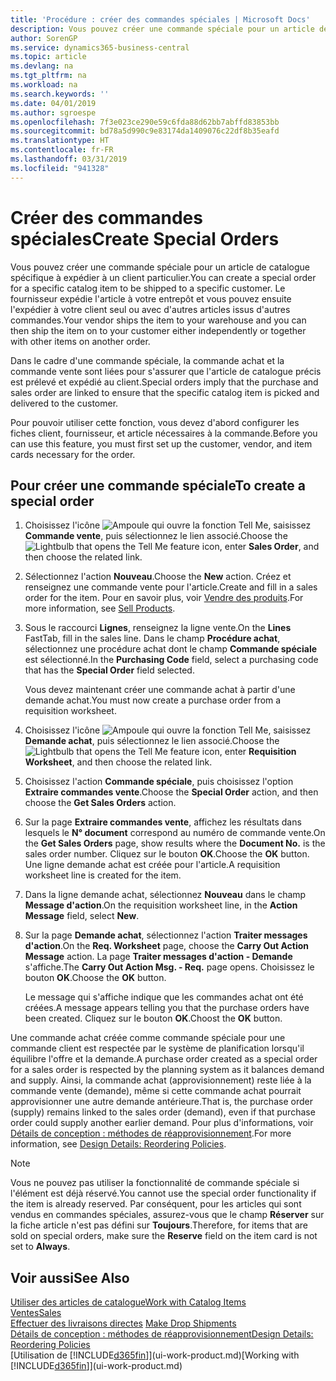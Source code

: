 ```yaml
---
title: 'Procédure : créer des commandes spéciales | Microsoft Docs'
description: Vous pouvez créer une commande spéciale pour un article de catalogue spécifique à expédier à un client particulier. Le fournisseur expédie l'article à votre entrepôt et vous pouvez ensuite l'expédier à votre client seul ou avec d'autres articles issus d'autres commandes.
author: SorenGP
ms.service: dynamics365-business-central
ms.topic: article
ms.devlang: na
ms.tgt_pltfrm: na
ms.workload: na
ms.search.keywords: ''
ms.date: 04/01/2019
ms.author: sgroespe
ms.openlocfilehash: 7f3e023ce290e59c6fda88d62bb7abffd83853bb
ms.sourcegitcommit: bd78a5d990c9e83174da1409076c22df8b35eafd
ms.translationtype: HT
ms.contentlocale: fr-FR
ms.lasthandoff: 03/31/2019
ms.locfileid: "941328"
---
```

# <a name="create-special-orders"></a><span data-ttu-id="dcada-104">Créer des commandes spéciales</span><span class="sxs-lookup"><span data-stu-id="dcada-104">Create Special Orders</span></span>
<span data-ttu-id="dcada-105">Vous pouvez créer une commande spéciale pour un article de catalogue spécifique à expédier à un client particulier.</span><span class="sxs-lookup"><span data-stu-id="dcada-105">You can create a special order for a specific catalog item to be shipped to a specific customer.</span></span> <span data-ttu-id="dcada-106">Le fournisseur expédie l'article à votre entrepôt et vous pouvez ensuite l'expédier à votre client seul ou avec d'autres articles issus d'autres commandes.</span><span class="sxs-lookup"><span data-stu-id="dcada-106">Your vendor ships the item to your warehouse and you can then ship the item on to your customer either independently or together with other items on another order.</span></span>  

<span data-ttu-id="dcada-107">Dans le cadre d'une commande spéciale, la commande achat et la commande vente sont liées pour s'assurer que l'article de catalogue précis est prélevé et expédié au client.</span><span class="sxs-lookup"><span data-stu-id="dcada-107">Special orders imply that the purchase and sales order are linked to ensure that the specific catalog item is picked and delivered to the customer.</span></span>  

<span data-ttu-id="dcada-108">Pour pouvoir utiliser cette fonction, vous devez d'abord configurer les fiches client, fournisseur, et article nécessaires à la commande.</span><span class="sxs-lookup"><span data-stu-id="dcada-108">Before you can use this feature, you must first set up the customer, vendor, and item cards necessary for the order.</span></span>  

## <a name="to-create-a-special-order"></a><span data-ttu-id="dcada-109">Pour créer une commande spéciale</span><span class="sxs-lookup"><span data-stu-id="dcada-109">To create a special order</span></span>  
1.  <span data-ttu-id="dcada-110">Choisissez l'icône ![Ampoule qui ouvre la fonction Tell Me](media/ui-search/search_small.png "Dites-moi ce que vous voulez faire"), saisissez **Commande vente**, puis sélectionnez le lien associé.</span><span class="sxs-lookup"><span data-stu-id="dcada-110">Choose the ![Lightbulb that opens the Tell Me feature](media/ui-search/search_small.png "Tell me what you want to do") icon, enter **Sales Order**, and then choose the related link.</span></span>  
2. <span data-ttu-id="dcada-111">Sélectionnez l'action **Nouveau**.</span><span class="sxs-lookup"><span data-stu-id="dcada-111">Choose the **New** action.</span></span> <span data-ttu-id="dcada-112">Créez et renseignez une commande vente pour l'article.</span><span class="sxs-lookup"><span data-stu-id="dcada-112">Create and fill in a  sales order for the item.</span></span> <span data-ttu-id="dcada-113">Pour en savoir plus, voir [Vendre des produits](sales-how-sell-products.md).</span><span class="sxs-lookup"><span data-stu-id="dcada-113">For more information, see [Sell Products](sales-how-sell-products.md).</span></span>
3.  <span data-ttu-id="dcada-114">Sous le raccourci **Lignes**, renseignez la ligne vente.</span><span class="sxs-lookup"><span data-stu-id="dcada-114">On the **Lines** FastTab, fill in the sales line.</span></span> <span data-ttu-id="dcada-115">Dans le champ **Procédure achat**, sélectionnez une procédure achat dont le champ **Commande spéciale** est sélectionné.</span><span class="sxs-lookup"><span data-stu-id="dcada-115">In the **Purchasing Code** field, select a purchasing code that has the **Special Order** field selected.</span></span>

    <span data-ttu-id="dcada-116">Vous devez maintenant créer une commande achat à partir d'une demande achat.</span><span class="sxs-lookup"><span data-stu-id="dcada-116">You must now create a purchase order from a requisition worksheet.</span></span>  
4. <span data-ttu-id="dcada-117">Choisissez l'icône ![Ampoule qui ouvre la fonction Tell Me](media/ui-search/search_small.png "Dites-moi ce que vous voulez faire"), saisissez **Demande achat**, puis sélectionnez le lien associé.</span><span class="sxs-lookup"><span data-stu-id="dcada-117">Choose the ![Lightbulb that opens the Tell Me feature](media/ui-search/search_small.png "Tell me what you want to do") icon, enter **Requisition Worksheet**, and then choose the related link.</span></span>  
5. <span data-ttu-id="dcada-118">Choisissez l'action **Commande spéciale**, puis choisissez l'option **Extraire commandes vente**.</span><span class="sxs-lookup"><span data-stu-id="dcada-118">Choose the **Special Order** action, and then choose the **Get Sales Orders** action.</span></span>  
6.  <span data-ttu-id="dcada-119">Sur la page **Extraire commandes vente**, affichez les résultats dans lesquels le **N° document** correspond au numéro de commande vente.</span><span class="sxs-lookup"><span data-stu-id="dcada-119">On the **Get Sales Orders** page, show results where the **Document No.** is the sales order number.</span></span> <span data-ttu-id="dcada-120">Cliquez sur le bouton **OK**.</span><span class="sxs-lookup"><span data-stu-id="dcada-120">Choose the **OK** button.</span></span> <span data-ttu-id="dcada-121">Une ligne demande achat est créée pour l'article.</span><span class="sxs-lookup"><span data-stu-id="dcada-121">A requisition worksheet line is created for the item.</span></span>  
7.  <span data-ttu-id="dcada-122">Dans la ligne demande achat, sélectionnez **Nouveau** dans le champ **Message d'action**.</span><span class="sxs-lookup"><span data-stu-id="dcada-122">On the requisition worksheet line, in the **Action Message** field, select **New**.</span></span>  
8.  <span data-ttu-id="dcada-123">Sur la page **Demande achat**, sélectionnez l'action **Traiter messages d'action**.</span><span class="sxs-lookup"><span data-stu-id="dcada-123">On the **Req. Worksheet** page, choose the **Carry Out Action Message** action.</span></span> <span data-ttu-id="dcada-124">La page **Traiter messages d'action - Demande** s'affiche.</span><span class="sxs-lookup"><span data-stu-id="dcada-124">The **Carry Out Action Msg. - Req.** page opens.</span></span> <span data-ttu-id="dcada-125">Choisissez le bouton **OK**.</span><span class="sxs-lookup"><span data-stu-id="dcada-125">Choose the **OK** button.</span></span>  

    <span data-ttu-id="dcada-126">Le message qui s'affiche indique que les commandes achat ont été créées.</span><span class="sxs-lookup"><span data-stu-id="dcada-126">A message appears telling you that the purchase orders have been created.</span></span> <span data-ttu-id="dcada-127">Cliquez sur le bouton **OK**.</span><span class="sxs-lookup"><span data-stu-id="dcada-127">Choost the **OK** button.</span></span>  

<span data-ttu-id="dcada-128">Une commande achat créée comme commande spéciale pour une commande client est respectée par le système de planification lorsqu'il équilibre l'offre et la demande.</span><span class="sxs-lookup"><span data-stu-id="dcada-128">A purchase order created as a special order for a sales order is respected by the planning system as it balances demand and supply.</span></span> <span data-ttu-id="dcada-129">Ainsi, la commande achat (approvisionnement) reste liée à la commande vente (demande), même si cette commande achat pourrait approvisionner une autre demande antérieure.</span><span class="sxs-lookup"><span data-stu-id="dcada-129">That is, the purchase order (supply) remains linked to the sales order (demand), even if that purchase order could supply another earlier demand.</span></span> <span data-ttu-id="dcada-130">Pour plus d'informations, voir [Détails de conception : méthodes de réapprovisionnement](design-details-reservation-order-tracking-and-action-messaging.md).</span><span class="sxs-lookup"><span data-stu-id="dcada-130">For more information, see [Design Details: Reordering Policies](design-details-reservation-order-tracking-and-action-messaging.md).</span></span>  

> [!NOTE]  
>  <span data-ttu-id="dcada-131">Vous ne pouvez pas utiliser la fonctionnalité de commande spéciale si l'élément est déjà réservé.</span><span class="sxs-lookup"><span data-stu-id="dcada-131">You cannot use the special order functionality if the item is already reserved.</span></span> <span data-ttu-id="dcada-132">Par conséquent, pour les articles qui sont vendus en commandes spéciales, assurez\-vous que le champ **Réserver** sur la fiche article n'est pas défini sur **Toujours**.</span><span class="sxs-lookup"><span data-stu-id="dcada-132">Therefore, for items that are sold on special orders, make sure the **Reserve** field on the item card is not set to **Always**.</span></span>  

## <a name="see-also"></a><span data-ttu-id="dcada-133">Voir aussi</span><span class="sxs-lookup"><span data-stu-id="dcada-133">See Also</span></span>  
[<span data-ttu-id="dcada-134">Utiliser des articles de catalogue</span><span class="sxs-lookup"><span data-stu-id="dcada-134">Work with Catalog Items</span></span>](inventory-how-work-nonstock-items.md)  
[<span data-ttu-id="dcada-135">Ventes</span><span class="sxs-lookup"><span data-stu-id="dcada-135">Sales</span></span>](sales-manage-sales.md)  
<span data-ttu-id="dcada-136">[Effectuer des livraisons directes](sales-how-drop-shipment.md) </span><span class="sxs-lookup"><span data-stu-id="dcada-136">[Make Drop Shipments](sales-how-drop-shipment.md) </span></span>  
[<span data-ttu-id="dcada-137">Détails de conception : méthodes de réapprovisionnement</span><span class="sxs-lookup"><span data-stu-id="dcada-137">Design Details: Reordering Policies</span></span>](design-details-reservation-order-tracking-and-action-messaging.md)  
<span data-ttu-id="dcada-138">[Utilisation de [!INCLUDE[d365fin](includes/d365fin_md.md)]](ui-work-product.md)</span><span class="sxs-lookup"><span data-stu-id="dcada-138">[Working with [!INCLUDE[d365fin](includes/d365fin_md.md)]](ui-work-product.md)</span></span>
